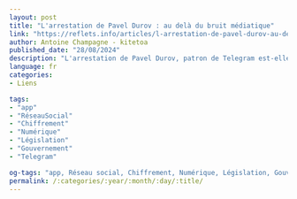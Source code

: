 ```yaml
---
layout: post
title: "L'arrestation de Pavel Durov : au delà du bruit médiatique"
link: "https://reflets.info/articles/l-arrestation-de-pavel-durov-au-dela-du-bruit-mediatique"
author: Antoine Champagne - kitetoa
published_date: "28/08/2024"
description: "L'arrestation de Pavel Durov, patron de Telegram est-elle un coup porté à la liberté d’expression ? Contrairement aux apparences, ce n’est pas du tout aussi simple que cela."
language: fr
categories:
- Liens

tags:
- "app"
- "RéseauSocial"
- "Chiffrement"
- "Numérique"
- "Législation"
- "Gouvernement"
- "Telegram"

og-tags: "app, Réseau social, Chiffrement, Numérique, Législation, Gouvernement, Telegram"
permalink: /:categories/:year/:month/:day/:title/
---
```

